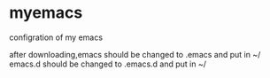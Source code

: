 # myemacs
configration of my emacs

after downloading,emacs should be changed to .emacs and put in ~/
emacs.d should be changed to .emacs.d and put in ~/
